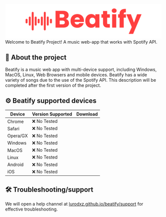 ![Beatify Logo](https://github.com/lurodxz/Beatify/blob/main/readme/header.png?raw=true)
Welcome to Beatify Project! A music web-app that works with Spotify API.

## 📜 About the project
Beatify is a music web app with multi-device support, including Windows, MacOS, Linux, Web Browsers and mobile devices. Beatify has a wide variety of songs due to the use of the Spotify API. This description will be completed after the first version of the project.
## ⚙️ Beatify supported devices
|Device|Version Supported|Download|
|--|--|--|
|Chrome|❌ No Tested|
|Safari|❌ No Tested|
|Opera/GX|❌ No Tested|
|Windows|❌ No Tested|
|MacOS|❌ No Tested|
|Linux|❌ No Tested|
|Android|❌ No Tested|
|iOS|❌ No Tested|
## 🛠️ Troubleshooting/support
We will open a help channel at [lurodxz.github.io/beatify/support](lurodxz.github.io/beatify/support)  for effective troubleshooting.

